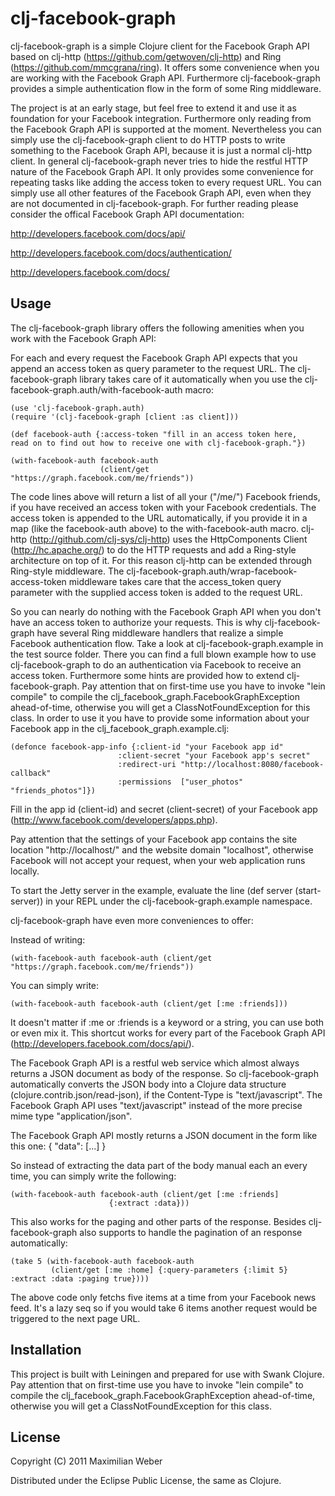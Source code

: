 # clj-facebook-graph

clj-facebook-graph is a simple Clojure client for the Facebook Graph
API based on clj-http (https://github.com/getwoven/clj-http) and
Ring (https://github.com/mmcgrana/ring). It offers some convenience
when you are working with the Facebook Graph API. Furthermore
clj-facebook-graph provides a simple authentication flow in the form
of some Ring middleware.

The project is at an early stage, but feel free to extend it and use
it as foundation for your Facebook integration. Furthermore only
reading from the Facebook Graph API is supported at the
moment. Nevertheless you can simply use the clj-facebook-graph client
to do HTTP posts to write something to the Facebook Graph API, because
it is just a normal clj-http client. In general clj-facebook-graph
never tries to hide the restful HTTP nature of the Facebook Graph
API. It only provides some convenience for repeating tasks like adding
the access token to every request URL. You can simply use all other
features of the Facebook Graph API, even when they are not documented
in clj-facebook-graph. For further reading please consider the offical
Facebook Graph API documentation:

http://developers.facebook.com/docs/api/

http://developers.facebook.com/docs/authentication/

http://developers.facebook.com/docs/

## Usage

The clj-facebook-graph library offers the following amenities when you
work with the Facebook Graph API:

For each and every request the Facebook Graph API expects that you
append an access token as query parameter to the request URL. The
clj-facebook-graph library takes care of it automatically when you use
the clj-facebook-graph.auth/with-facebook-auth macro:

    (use 'clj-facebook-graph.auth)
    (require '(clj-facebook-graph [client :as client]))

    (def facebook-auth {:access-token "fill in an access token here,
    read on to find out how to receive one with clj-facebook-graph."})

    (with-facebook-auth facebook-auth 
                        (client/get "https://graph.facebook.com/me/friends"))

The code lines above will return a list of all your ("/me/")
Facebook friends, if you have received an access token with your
Facebook credentials. The access token is appended to the URL
automatically, if you provide it in a map (like the facebook-auth
above) to the with-facebook-auth macro. clj-http
(http://github.com/clj-sys/clj-http) uses the HttpComponents Client
(http://hc.apache.org/) to do the HTTP requests and add a Ring-style
architecture on top of it. For this reason clj-http can be extended
through Ring-style middleware. The
clj-facebook-graph.auth/wrap-facebook-access-token middleware takes
care that the access_token query parameter with the supplied access
token is added to the request URL.

So you can nearly do nothing with the Facebook Graph API when you
don't have an access token to authorize your requests. This is why
clj-facebook-graph have several Ring middleware handlers that realize a
simple Facebook authentication flow. Take a look at
clj-facebook-graph.example in the test source folder. There you can
find a full blown example how to use clj-facebook-graph to do an
authentication via Facebook to receive an access token. Furthermore
some hints are provided how to extend clj-facebook-graph. Pay attention
that on first-time use you have to invoke "lein compile" to compile
the clj_facebook_graph.FacebookGraphException ahead-of-time, otherwise
you will get a ClassNotFoundException for this class. In order to
use it you have to provide some information about your Facebook app in
the clj_facebook_graph.example.clj:

    (defonce facebook-app-info {:client-id "your Facebook app id"
                            :client-secret "your Facebook app's secret"
                            :redirect-uri "http://localhost:8080/facebook-callback"
                            :permissions  ["user_photos" "friends_photos"]})

Fill in the app id (client-id) and secret (client-secret) of your
Facebook app (http://www.facebook.com/developers/apps.php).

Pay attention that the settings of your Facebook app contains the site
location "http://localhost/" and the website domain "localhost",
otherwise Facebook will not accept your request, when your web
application runs locally.

To start the Jetty server in the example, evaluate the line (def
server (start-server)) in your REPL under the
clj-facebook-graph.example namespace.

clj-facebook-graph have even more conveniences to offer:

Instead of writing:

    (with-facebook-auth facebook-auth (client/get "https://graph.facebook.com/me/friends"))

You can simply write:

    (with-facebook-auth facebook-auth (client/get [:me :friends]))

It doesn't matter if :me or :friends is a keyword or a string, you can
use both or even mix it. This shortcut works for every part of the
Facebook Graph API (http://developers.facebook.com/docs/api/).


The Facebook Graph API is a restful web service which almost always
returns a JSON document as body of the response. So clj-facebook-graph
automatically converts the JSON body into a Clojure data structure
(clojure.contrib.json/read-json), if the Content-Type is
"text/javascript". The Facebook Graph API uses "text/javascript"
instead of the more precise mime type "application/json".

The Facebook Graph API mostly returns a JSON document in the form like
this one:
    {
        \"data\": [...]
    }

So instead of extracting the data part of the body manual each an
every time, you can simply write the following:

    (with-facebook-auth facebook-auth (client/get [:me :friends]
                          {:extract :data}))

This also works for the paging and other parts of the
response. Besides clj-facebook-graph also supports to handle the
pagination of an response automatically:

    (take 5 (with-facebook-auth facebook-auth 
             (client/get [:me :home] {:query-parameters {:limit 5} :extract :data :paging true})))

The above code only fetchs five items at a time from your Facebook
news feed. It's a lazy seq so if you would take 6 items another
request would be triggered to the next page URL.

## Installation

This project is built with Leiningen and prepared for use with Swank
Clojure. Pay attention that on first-time use you have to invoke 
"lein compile" to compile the clj_facebook_graph.FacebookGraphException
ahead-of-time, otherwise you will get a ClassNotFoundException for
this class.

## License

Copyright (C) 2011 Maximilian Weber

Distributed under the Eclipse Public License, the same as Clojure.
